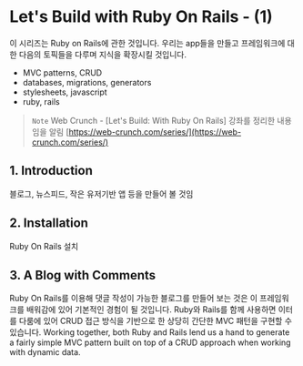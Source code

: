 # Let's Build with Ruby On Rails - (1)
이 시리즈는 Ruby on Rails에 관한 것입니다. 우리는 app들을 만들고 프레임워크에 대한 다음의 토픽들을 다루며 지식을 확장시킬 것입니다. 
- MVC patterns, CRUD 
- databases, migrations, generators 
- stylesheets, javascript
- ruby, rails

> `Note`
> Web Crunch - [Let's Build: With Ruby On Rails] 강좌를 정리한 내용임을 알림
> [https://web-crunch.com/series/](https://web-crunch.com/series/)


## 1. Introduction
 블로그, 뉴스피드, 작은 유저기반 앱 등을 만들어 볼 것임
 
## 2. Installation
Ruby On Rails 설치

## 3. A Blog with Comments
Ruby On Rails를 이용해 댓글 작성이 가능한 블로그를 만들어 보는 것은 이 프레임워크를 배워감에 있어 기본적인 경험이 될 것입니다.
Ruby와 Rails를 함께 사용하면 이터를 다룸에 있어 CRUD 접근 방식을 기반으로 한 상당히 간단한 MVC 패턴을 구현할 수 있습니다.
Working together, both Ruby and Rails lend us a hand to generate a fairly simple MVC pattern built on top of a CRUD approach when working with dynamic data.




<!--stackedit_data:
eyJoaXN0b3J5IjpbNjM4Mjc2NjE4LC04OTM3MzExOSwtMzE3OD
U4NTExLDkwMTI3NzE1Nl19
-->